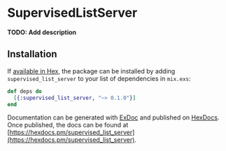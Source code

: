 # SupervisedListServer

**TODO: Add description**

## Installation

If [available in Hex](https://hex.pm/docs/publish), the package can be installed
by adding `supervised_list_server` to your list of dependencies in `mix.exs`:

```elixir
def deps do
  [{:supervised_list_server, "~> 0.1.0"}]
end
```

Documentation can be generated with [ExDoc](https://github.com/elixir-lang/ex_doc)
and published on [HexDocs](https://hexdocs.pm). Once published, the docs can
be found at [https://hexdocs.pm/supervised_list_server](https://hexdocs.pm/supervised_list_server).

